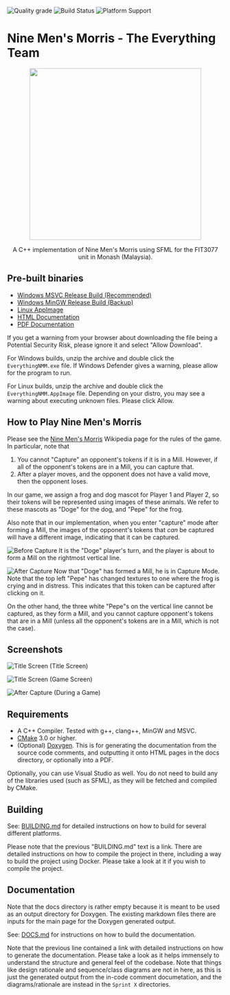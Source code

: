 ![Quality grade](https://img.shields.io/badge/code%20quality-A-brightgreen) ![Build Status](https://img.shields.io/badge/build-passing-brightgreen) ![Platform Support](https://img.shields.io/badge/platform-Windows%20%7C%20Linux-blue)

# Nine Men's Morris - The Everything Team

<div align="center"><img width=400 src="assets/ui/DogeVsPepe.png" />


A C++ implementation of Nine Men's Morris using SFML for the FIT3077 unit in Monash (Malaysia).
</div>


## Pre-built binaries
- [Windows MSVC Release Build (Recommended)](http://everything-nmm.s3-website-ap-southeast-1.amazonaws.com/EverythingNMM-3dab188-MSVC-Windows.zip)
- [Windows MinGW Release Build (Backup)](http://everything-nmm.s3-website-ap-southeast-1.amazonaws.com/EverythingNMM-08344b4-MingW-Windows.zip)
- [Linux AppImage](http://everything-nmm.s3-website-ap-southeast-1.amazonaws.com/EverythingNMM-08344b4-LinuxPreBuild.zip)
- [HTML Documentation](http://everything-nmm.s3-website-ap-southeast-1.amazonaws.com/Everything-NMM-html/index.html)
- [PDF Documentation](http://everything-nmm.s3-website-ap-southeast-1.amazonaws.com/Everything-NMM-documentation.pdf)

If you get a warning from your browser about downloading the file being a Potential Security Risk, please ignore it and select "Allow Download".

For Windows builds, unzip the archive and double click the `EverythingNMM.exe` file. If Windows Defender gives a warning, please allow for the program to run.

For Linux builds, unzip the archive and double click the `EverythingNMM.AppImage` file. Depending on your distro, you may see a warning about executing unknown files. Please click Allow.

## How to Play Nine Men's Morris

Please see the [Nine Men's Morris](https://en.wikipedia.org/wiki/Nine_men%27s_morris) Wikipedia page 
for the rules of the game. In particular, note that
1) You cannot "Capture" an opponent's tokens if it is in a Mill. However, if all of the opponent's tokens are in a Mill, you can
capture that.
2) After a player moves, and the opponent does not have a valid move, then the opponent loses.

In our game, we assign a frog and dog mascot for Player 1 and Player 2, so their tokens
will be represented using images of these animals. We refer to these mascots as "Doge" for the
dog, and "Pepe" for the frog.

Also note that in our implementation, when you enter "capture" mode after forming a Mill,
the images of the opponent's tokens that _can_ be captured will have a different image,
indicating that it can be captured. 

![Before Capture](readme_images/before_capture.png)
It is the "Doge" player's turn, and the player is about to form a Mill on the rightmost
vertical line.


![After Capture](readme_images/after_capture.png)
Now that "Doge" has formed a Mill, he is in Capture Mode. Note that the top left "Pepe"
has changed textures to one where the frog is crying and in distress. This indicates
that this token can be captured after clicking on it.

On the other hand, the three white "Pepe"s on the vertical line cannot be captured,
as they form a Mill, and you cannot capture opponent's tokens that are in a Mill (unless
all the opponent's tokens are in a Mill, which is not the case).


## Screenshots

![Title Screen](readme_images/title_screen.png)
(Title Screen)

![Title Screen](readme_images/game_screen.png)
(Game Screen)

![After Capture](readme_images/after_capture.png)
(During a Game)

## Requirements
- A C++ Compiler. Tested with g++, clang++, MinGW and MSVC.
- [CMake](https://cmake.org/) 3.0 or higher.
- (Optional) [Doxygen](https://www.doxygen.nl/). This is for generating the documentation
from the source code comments, and outputting it onto HTML pages in the docs directory, or
optionally into a PDF.

Optionally, you can use Visual Studio as well. You do not need to build any of the
libraries used (such as SFML), as they will be fetched and compiled by CMake.

## Building
See: [BUILDING.md](BUILDING.md) for detailed instructions on how to build for several different
platforms.

Please note that the previous "BUILDING.md" text is a link. There are detailed instructions on how to compile
the project in there, including a way to build the project using Docker.
Please take a look at it if you wish to compile the project.

## Documentation
Note that the docs directory is rather empty because it is meant to be used as an output
directory for Doxygen. The existing markdown files there are inputs for the main page
for the Doxygen generated output.

See: [DOCS.md](DOCS.md) for instructions on how to build the documentation.

Note that the previous line contained a link with detailed instructions on how to generate the documentation.
Please take a look as it helps immensely to understand the structure and general 
feel of the codebase. Note that things like design rationale and sequence/class diagrams
are not in here, as this is just the generated output from the in-code comment documetation, 
and the diagrams/rationale are instead in the `Sprint X` directories.
